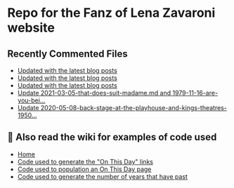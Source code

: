 # Repo for the Fanz of Lena Zavaroni website

## Recently Commented Files
<!-- BLOG-POST-LIST:START -->
- [Updated with the latest blog posts](https://github.com/FanzOfLenaZavaroni/fanzoflenazavaroni.github.io/commit/5e4388389a95a16f11d37fac777253a5d3b90963)
- [Updated with the latest blog posts](https://github.com/FanzOfLenaZavaroni/fanzoflenazavaroni.github.io/commit/8ac224e707e9ff5d8904b2ad63d9a6b0772fc4c5)
- [Updated with the latest blog posts](https://github.com/FanzOfLenaZavaroni/fanzoflenazavaroni.github.io/commit/1266944647bb04db58abb70f08a65df2bb838e2e)
- [Update 2021-03-05-that-does-suit-madame.md and 1979-11-16-are-you-bei…](https://github.com/FanzOfLenaZavaroni/fanzoflenazavaroni.github.io/commit/e098297c32a3e7181717c8365d85135c4f1dc60f)
- [Update 2020-05-08-back-stage-at-the-playhouse-and-kings-theatres-1950…](https://github.com/FanzOfLenaZavaroni/fanzoflenazavaroni.github.io/commit/b8baca2d0bb105835f1f1bcdd28d084a566ed72a)
<!-- BLOG-POST-LIST:END -->

## :notebook: Also read the wiki for examples of code used
* [Home](https://github.com/FanzOfLenaZavaroni/fanzoflenazavaroni.github.io/wiki)
* [Code used to generate the "On This Day" links](https://github.com/FanzOfLenaZavaroni/fanzoflenazavaroni.github.io/wiki/On-This-Day-Code)
* [Code used to population an On This Day page](https://github.com/FanzOfLenaZavaroni/fanzoflenazavaroni.github.io/wiki/Code-used-to-population-an-On-This-Day-page)
* [Code used to generate the number of years that have past](https://github.com/FanzOfLenaZavaroni/fanzoflenazavaroni.github.io/wiki/Number-of-years-gone-by-code)
